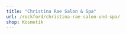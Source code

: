 ```yaml
---
title: "Christina Rae Salon & Spa"
url: /rockford/christina-rae-salon-und-spa/
shop: Kosmetik
---
```

